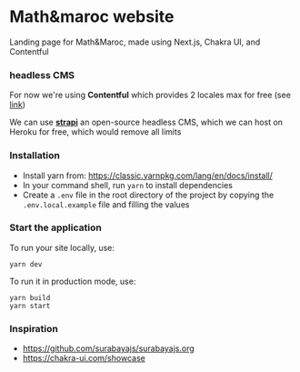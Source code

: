 # Math&maroc website

Landing page for Math&Maroc, made using Next.js, Chakra UI, and Contentful

### headless CMS

For now we're using **Contentful** which provides 2 locales max for free (see [link](https://www.contentful.com/pricing/))

We can use [**strapi**](https://strapi.io/starters/strapi-starter-next-js-blog) an open-source headless CMS, which we can host on Heroku for free, which would remove all limits

### Installation

* Install yarn from: <https://classic.yarnpkg.com/lang/en/docs/install/>
* In your command shell, run `yarn` to install dependencies
* Create a `.env` file in the root directory of the project by copying the `.env.local.example` file and filling the values

### Start the application

To run your site locally, use:

```
yarn dev
```

To run it in production mode, use:

```
yarn build
yarn start
```

### Inspiration

* <https://github.com/surabayajs/surabayajs.org>
* <https://chakra-ui.com/showcase>
